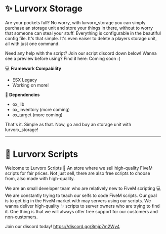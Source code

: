 # ✨ Lurvorx Storage
Are your pockets full? No worry, with lurvorx_storage you can simply purchase an storage unit and store your things in there, without to worry that someone can steal your stuff. Everything is configurable in the beautiful config file. It's that simple. It's even eaiser to delete a players storage unit, all with just one command.

Need any help with the script? Join our script discord down below!
Wanna see a preview before using? Find it here: Coming soon :(

💻 **Framework Compability**
- ESX Legacy
- Working on more!

💎 **Dependencies**
- ox_lib
- ox_inventory (more coming)
- ox_target (more coming)

That's it. Simple as that. Now, go and buy an storage unit with lurvorx_storage!

---
# 💪 Lurvorx Scripts
Welcome to Lurvorx Scripts 👋 An store where we sell high-quality FiveM scripts for fair prices. Not just sell, there are also free scripts to choose from, also made with high-quality.

We are an small developer team who are relatively new to FiveM scripting 💻 We are constantly trying to teach our selfs to code FiveM scripts. Our goal is to get big in the FiveM market with may servers using our scripts. We wanna deliver high-quality ✨ scripts to server owners who are trying to find it. One thing is that we will always offer free support for our customers and non-customers.

Join our discord today!
https://discord.gg/8mjp7m2Wy4
